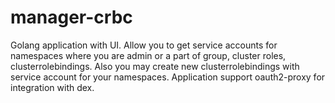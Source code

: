 # manager-crbc
Golang application with UI.
Allow you to get service accounts for namespaces where you are admin or a part of group, cluster roles, clusterrolebindings.
Also you may create new clusterrolebindings with service account for your namespaces.
Application support oauth2-proxy for integration with dex.


